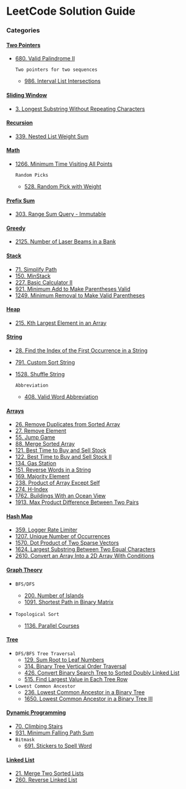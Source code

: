 # LeetCode Solution Guide

### Categories

#### [Two Pointers](https://github.com/bbrianxiao/Leetcode/tree/main/Two%20Pointer)
- [680. Valid Palindrome II](https://github.com/bbrianxiao/Leetcode/tree/main/Two%20Pointer/680.%20Valid%20Palindrome%20II)

    ``Two pointers for two sequences``
    - [986. Interval List Intersections](https://github.com/bbrianxiao/Leetcode/tree/main/Two%20Pointer/986.%20Interval%20List%20Intersections)

#### [Sliding Window](https://github.com/bbrianxiao/Leetcode/tree/main/Sliding%20Window)
- [3. Longest Substring Without Repeating Characters](https://github.com/bbrianxiao/Leetcode/tree/main/Sliding%20Window/3.%20Longest%20Substring%20Without%20Repeating%20Characters)

#### [Recursion](https://github.com/bbrianxiao/Leetcode/tree/main/Recursion)
- [339. Nested List Weight Sum](https://github.com/bbrianxiao/Leetcode/tree/main/Recursion/339.%20Nested%20List%20Weight%20Sum)

#### [Math](https://github.com/bbrianxiao/Leetcode/tree/main/Math)
- [1266. Minimum Time Visiting All Points](https://github.com/bbrianxiao/Leetcode/tree/main/Math/1266.%20Minimum%20Time%20Visiting%20All%20Points)  

    ``Random Picks``
    - [528. Random Pick with Weight](https://github.com/bbrianxiao/Leetcode/tree/main/Math/528.%20Random%20Pick%20With%20Weight)

#### [Prefix Sum](https://github.com/bbrianxiao/Leetcode/tree/main/Prefix%20Sum)
- [303. Range Sum Query - Immutable](https://github.com/bbrianxiao/Leetcode/tree/main/Prefix%20Sum/303.%20Range%20Sum%20Query%20-%20Immutable)

#### [Greedy](https://github.com/bbrianxiao/Leetcode/tree/main/Greedy)
- [2125. Number of Laser Beams in a Bank](https://github.com/bbrianxiao/Leetcode/tree/main/Greedy/2125.%20number%20of%20laser%20beams%20in%20a%20bank)

#### [Stack](https://github.com/bbrianxiao/Leetcode/tree/main/Stack)
- [71. Simplify Path](https://github.com/bbrianxiao/Leetcode/tree/main/Stack/71.%20Simplify%20Path)
- [150. MinStack](https://github.com/bbrianxiao/Leetcode/tree/main/Stack/150.%20Min%20Stack)
- [227. Basic Calculator II](https://github.com/bbrianxiao/Leetcode/tree/main/Stack/227.%20Basic%20Calculator%20II)
- [921. Minimum Add to Make Parentheses Valid](https://github.com/bbrianxiao/Leetcode/tree/main/Stack/921.%20Minimum%20Add%20to%20Make%20Parentheses%20Valid)
- [1249. Minimum Removal to Make Valid Parentheses](https://github.com/bbrianxiao/Leetcode/tree/main/Stack/1249.%20Minimum%20Remove%20to%20Make%20Valid%20Parentheses)

#### [Heap](https://github.com/bbrianxiao/Leetcode/tree/main/Heap)
- [215. Kth Largest Element in an Array](https://github.com/bbrianxiao/Leetcode/tree/main/Heap/215.%20Kth%20Largest%20Element%20in%20an%20Array)

#### [String](https://github.com/bbrianxiao/Leetcode/tree/main/String)
- [28. Find the Index of the First Occurrence in a String](https://github.com/bbrianxiao/Leetcode/tree/main/String/28.%20Find%20the%20Index%20of%20the%20First%20Occurrence%20in%20a%20String)
- [791. Custom Sort String](https://github.com/bbrianxiao/Leetcode/tree/main/String/791.%20Custom%20Sort%20String)
- [1528. Shuffle String](https://github.com/bbrianxiao/Leetcode/tree/main/String/1528.%20Shuffle%20String)

    ``Abbreviation``
    - [408. Valid Word Abbreviation](https://github.com/bbrianxiao/Leetcode/tree/main/String/408.%20Valid%20Word%20Abbreviation)



#### [Arrays](https://github.com/bbrianxiao/Leetcode/tree/main/Arrays)
- [26. Remove Duplicates from Sorted Array](https://github.com/bbrianxiao/Leetcode/tree/main/Arrays/26.%20Remove%20Duplicates%20from%20Sorted%20Array)
- [27. Remove Element](https://github.com/bbrianxiao/Leetcode/tree/main/Arrays/27.%20Remove%20Element)
- [55. Jump Game](https://github.com/bbrianxiao/Leetcode/tree/main/Arrays/55.%20Jump%20Game)
- [88. Merge Sorted Array](https://github.com/bbrianxiao/Leetcode/tree/main/Arrays/88.%20Merge%20Sorted%20Array)
- [121. Best Time to Buy and Sell Stock](https://github.com/bbrianxiao/Leetcode/tree/main/Arrays/121.%20Best%20Time%20to%20Buy%20and%20Sell%20Stock)
- [122. Best Time to Buy and Sell Stock II](https://github.com/bbrianxiao/Leetcode/tree/main/Arrays/122.%20Best%20Time%20to%20Buy%20and%20Sell%20Stock%20II)
- [134. Gas Station](https://github.com/bbrianxiao/Leetcode/tree/main/Arrays/134.%20Gas%20Station)
- [151. Reverse Words in a String](https://github.com/bbrianxiao/Leetcode/tree/main/Arrays/151.%20Reverse%20Words%20in%20a%20String)
- [169. Majority Element](https://github.com/bbrianxiao/Leetcode/tree/main/Arrays/169.%20Majority%20Element)
- [238. Product of Array Except Self](https://github.com/bbrianxiao/Leetcode/tree/main/Arrays/238.%20Product%20of%20Array%20Except%20Self)
- [274. H-Index](https://github.com/bbrianxiao/Leetcode/tree/main/Arrays/274.%20H-Index)
- [1762. Buildings With an Ocean View](https://github.com/bbrianxiao/Leetcode/tree/main/Arrays/1762.%20Buildings%20With%20an%20Ocean%20View)
- [1913. Max Product Difference Between Two Pairs](https://github.com/bbrianxiao/Leetcode/tree/main/Arrays/1913.%20Maximum%20Product%20Difference%20Between%20Two%20Pairs)

#### [Hash Map](https://github.com/bbrianxiao/Leetcode/tree/main/Hash%20Map)
- [359. Logger Rate Limiter](https://github.com/bbrianxiao/Leetcode/tree/main/Hash%20Map/359.%20Logger%20Rate%20Limiter)
- [1207. Unique Number of Occurrences](https://github.com/bbrianxiao/Leetcode/tree/main/Hash%20Map/1207.%20Unique%20Number%20of%20Occurrences)
- [1570. Dot Product of Two Sparse Vectors](https://github.com/bbrianxiao/Leetcode/tree/main/Hash%20Map/1570.%20Dot%20Product%20of%20Two%20Sparse%20Vectors)
- [1624. Largest Substring Between Two Equal Characters](https://github.com/bbrianxiao/Leetcode/tree/main/Hash%20Map/1624.%20Largest%20Substring%20Between%20Two%20Equal%20Characters)
- [2610. Convert an Array Into a 2D Array With Conditions](https://github.com/bbrianxiao/Leetcode/tree/main/Hash%20Map/2610.%20Convert%20an%20Array%20Into%20a%202D%20Array%20With%20Conditions)

#### [Graph Theory](https://github.com/bbrianxiao/Leetcode/tree/main/Graph%20Theory)  
-
    ``BFS/DFS``
    - [200. Number of Islands](https://github.com/bbrianxiao/Leetcode/tree/main/Graph%20Theory/200.%20Number%20of%20Islands)
    - [1091. Shortest Path in Binary Matrix](https://github.com/bbrianxiao/Leetcode/tree/main/Graph%20Theory/1091.%20Shortest%20Path%20in%20Binary%20Matrix)

-
    ``Topological Sort``
    - [1136. Parallel Courses](https://github.com/bbrianxiao/Leetcode/tree/main/Graph%20Theory/1136.%20Parallel%20Courses)

#### [Tree](https://github.com/bbrianxiao/Leetcode/tree/main/Tree)  
-
    ``DFS/BFS Tree Traversal``
    - [129. Sum Root to Leaf Numbers](https://github.com/bbrianxiao/Leetcode/tree/main/Tree/129.%20Sum%20Root%20to%20Leaf%20Numbers)
    - [314. Binary Tree Vertical Order Traversal](https://github.com/bbrianxiao/Leetcode/tree/main/Tree/314.%20Binary%20Tree%20Vertical%20Order%20Traversal)
    - [426. Convert Binary Search Tree to Sorted Doubly Linked List](https://github.com/bbrianxiao/Leetcode/tree/main/Tree/426.%20Convert%20Binary%20Search%20Tree%20to%20Sorted%20Doubly%20Linked%20List)
    - [515. Find Largest Value in Each Tree Row](https://github.com/bbrianxiao/Leetcode/tree/main/Tree/515.%20Find%20Largest%20Value%20in%20Each%20Tree%20Row)  
-
    ``Lowest Common Ancestor``
    - [236. Lowest Common Ancestor in a Binary Tree](https://github.com/bbrianxiao/Leetcode/tree/main/Tree/236.%20Lowest%20Common%20Ancestor%20of%20a%20Binary%20Tree)
    - [1650. Lowest Common Ancestor in a Binary Tree III](https://github.com/bbrianxiao/Leetcode/tree/main/Tree/1650.%20Lowest%20Common%20Ancestor%20of%20a%20Binary%20Tree%20III)


#### [Dynamic Programming](https://github.com/bbrianxiao/Leetcode/tree/main/Dynamic%20Programming) 
- [70. Climbing Stairs](https://github.com/bbrianxiao/Leetcode/tree/main/Dynamic%20Programming/70.%20Climbing%20Stairs)
- [931. Minimum Falling Path Sum](https://github.com/bbrianxiao/Leetcode/tree/main/Dynamic%20Programming/931.%20Minimum%20Falling%20Path%20Sum%20Solution)
-
    ``Bitmask``
    - [691. Stickers to Spell Word](https://github.com/bbrianxiao/Leetcode/tree/main/Dynamic%20Programming/691.%20Stickers%20to%20Spell%20Word%20)

#### [Linked List](https://github.com/bbrianxiao/Leetcode/tree/main/Linked%20List) 
- [21. Merge Two Sorted Lists](https://github.com/bbrianxiao/Leetcode/tree/main/Linked%20List/21.%20Merge%20Two%20Sorted%20Lists)
- [260. Reverse Linked List](https://github.com/bbrianxiao/Leetcode/tree/main/Linked%20List/206.%20Reverse%20Linked%20LIst)

